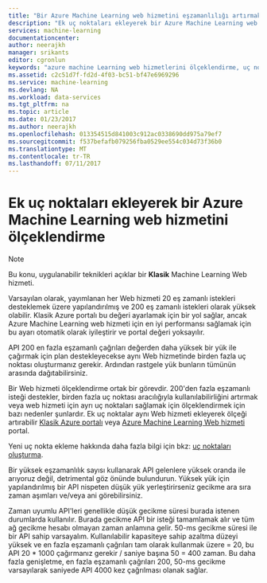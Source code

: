 ```yaml
---
title: "Bir Azure Machine Learning web hizmetini eşzamanlılığı artırmak nasıl | Microsoft Docs"
description: "Ek uç noktaları ekleyerek bir Azure Machine Learning web hizmetini eşzamanlılığı artırmak öğrenin."
services: machine-learning
documentationcenter: 
author: neerajkh
manager: srikants
editor: cgronlun
keywords: "azure machine Learning web hizmetlerini ölçeklendirme, uç nokta, eşzamanlılık operationalization"
ms.assetid: c2c51d7f-fd2d-4f03-bc51-bf47e6969296
ms.service: machine-learning
ms.devlang: NA
ms.workload: data-services
ms.tgt_pltfrm: na
ms.topic: article
ms.date: 01/23/2017
ms.author: neerajkh
ms.openlocfilehash: 013354515d841003c912ac0338690dd975a79ef7
ms.sourcegitcommit: f537befafb079256fba0529ee554c034d73f36b0
ms.translationtype: MT
ms.contentlocale: tr-TR
ms.lasthandoff: 07/11/2017
---
```

# <a name="scaling-an-azure-machine-learning-web-service-by-adding-additional-endpoints"></a>Ek uç noktaları ekleyerek bir Azure Machine Learning web hizmetini ölçeklendirme
> [!NOTE]
> Bu konu, uygulanabilir teknikleri açıklar bir **Klasik** Machine Learning Web hizmeti. 
> 
> 

Varsayılan olarak, yayımlanan her Web hizmeti 20 eş zamanlı istekleri desteklemek üzere yapılandırılmış ve 200 eş zamanlı istekleri olarak yüksek olabilir. Klasik Azure portalı bu değeri ayarlamak için bir yol sağlar, ancak Azure Machine Learning web hizmeti için en iyi performansı sağlamak için bu ayarı otomatik olarak iyileştirir ve portal değeri yoksayılır. 

API 200 en fazla eşzamanlı çağrıları değerden daha yüksek bir yük ile çağırmak için plan destekleyecekse aynı Web hizmetinde birden fazla uç noktası oluşturmanız gerekir. Ardından rastgele yük bunların tümünün arasında dağıtabilirsiniz.

Bir Web hizmeti ölçeklendirme ortak bir görevdir. 200'den fazla eşzamanlı isteği destekler, birden fazla uç noktası aracılığıyla kullanılabilirliğini artırmak veya web hizmeti için ayrı uç noktaları sağlamak için ölçeklendirmek için bazı nedenler şunlardır. Ek uç noktalar aynı Web hizmeti ekleyerek ölçeği artırabilir [Klasik Azure portalı](https://manage.windowsazure.com/) veya [Azure Machine Learning Web hizmeti](https://services.azureml.net/) portal.

Yeni uç nokta ekleme hakkında daha fazla bilgi için bkz: [uç noktaları oluşturma](machine-learning-create-endpoint.md).

Bir yüksek eşzamanlılık sayısı kullanarak API gelenlere yüksek oranda ile arıyoruz değil, detrimental göz önünde bulundurun. Yüksek yük için yapılandırılmış bir API nispeten düşük yük yerleştirirseniz gecikme ara sıra zaman aşımları ve/veya ani görebilirsiniz.

Zaman uyumlu API'leri genellikle düşük gecikme süresi burada istenen durumlarda kullanılır. Burada gecikme API bir isteği tamamlamak alır ve tüm ağ gecikme hesabı olmayan zaman anlamına gelir. 50-ms gecikme süresi ile bir API sahip varsayalım. Kullanılabilir kapasiteye sahip azaltma düzeyi yüksek ve en fazla eşzamanlı çağrıları tam olarak kullanmak üzere = 20, bu API 20 * 1000 çağırmanız gerekir / saniye başına 50 = 400 zaman. Bu daha fazla genişletme, en fazla eşzamanlı çağrıları 200, 50-ms gecikme varsayılarak saniyede API 4000 kez çağrılması olanak sağlar.

<!--Image references-->
[1]: ./media/machine-learning-scaling-webservice/machlearn-1.png
[2]: ./media/machine-learning-scaling-webservice/machlearn-2.png
